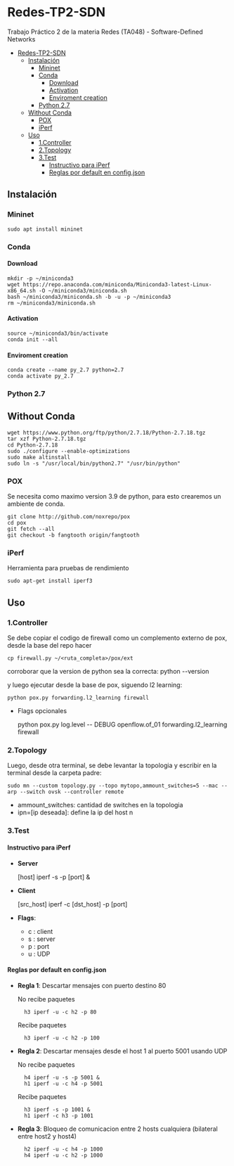 # Redes-TP2-SDN

Trabajo Práctico 2 de la materia Redes (TA048) - Software-Defined Networks

- [Redes-TP2-SDN](#redes-tp2-sdn)
  - [Instalación](#instalación)
    - [Mininet](#mininet)
    - [Conda](#conda)
      - [Download](#download)
      - [Activation](#activation)
      - [Enviroment creation](#enviroment-creation)
    - [Python 2.7](#python-27)
  - [Without Conda](#without-conda)
    - [POX](#pox)
    - [iPerf](#iperf)
  - [Uso](#uso)
    - [1.Controller](#1controller)
    - [2.Topology](#2topology)
    - [3.Test](#3test)
      - [Instructivo para iPerf](#instructivo-para-iperf)
      - [Reglas por default en config.json](#reglas-por-default-en-configjson)

## Instalación

### Mininet

    sudo apt install mininet

### Conda

#### Download

    mkdir -p ~/miniconda3
    wget https://repo.anaconda.com/miniconda/Miniconda3-latest-Linux-x86_64.sh -O ~/miniconda3/miniconda.sh
    bash ~/miniconda3/miniconda.sh -b -u -p ~/miniconda3
    rm ~/miniconda3/miniconda.sh

#### Activation

    source ~/miniconda3/bin/activate    
    conda init --all

#### Enviroment creation

    conda create --name py_2.7 python=2.7
    conda activate py_2.7

### Python 2.7
## Without Conda

    wget https://www.python.org/ftp/python/2.7.18/Python-2.7.18.tgz
    tar xzf Python-2.7.18.tgz
    cd Python-2.7.18
    sudo ./configure --enable-optimizations
    sudo make altinstall
    sudo ln -s "/usr/local/bin/python2.7" "/usr/bin/python"


### POX

Se necesita como maximo version 3.9 de python, para esto crearemos un ambiente de conda.

    git clone http://github.com/noxrepo/pox
    cd pox
    git fetch --all
    git checkout -b fangtooth origin/fangtooth

### iPerf

Herramienta para pruebas de rendimiento

    sudo apt-get install iperf3

## Uso

### 1.Controller

Se debe copiar el codigo de firewall como un complemento externo de pox, desde la base del repo hacer

    cp firewall.py ~/<ruta_completa>/pox/ext

corroborar que la version de python sea la correcta:
    python --version

y luego ejecutar desde la base de pox, siguendo l2 learning:

    python pox.py forwarding.l2_learning firewall

- Flags opcionales

    python pox.py log.level -- DEBUG openflow.of_01 forwarding.l2_learning firewall

### 2.Topology

Luego, desde otra terminal, se debe levantar la topologia y escribir en la terminal desde la carpeta padre:

    sudo mn --custom topology.py --topo mytopo,ammount_switches=5 --mac --arp --switch ovsk --controller remote

- ammount_switches:  cantidad de switches en la topologia
- ipn=[ip deseada]:  define la ip del host n

### 3.Test

#### Instructivo para iPerf

- **Server**

    [host] iperf -s -p [port] &

- **Client**

    [src_host] iperf -c [dst_host] -p [port]

- **Flags**:
  - c : client
  - s : server
  - p : port
  - u : UDP

#### Reglas por default en config.json

- **Regla 1**: Descartar mensajes con puerto destino 80  

    No recibe paquetes

        h3 iperf -u -c h2 -p 80 

    Recibe paquetes

        h3 iperf -u -c h2 -p 100 

- **Regla 2**: Descartar mensajes desde el host 1 al puerto 5001 usando UDP  

    No recibe paquetes

        h4 iperf -u -s -p 5001 &
        h1 iperf -u -c h4 -p 5001

    Recibe paquetes

        h3 iperf -s -p 1001 &
        h1 iperf -c h3 -p 1001

- **Regla 3**: Bloqueo de comunicacion entre 2 hosts cualquiera (bilateral entre host2 y host4)

        h2 iperf -u -c h4 -p 1000
        h4 iperf -u -c h2 -p 1000
